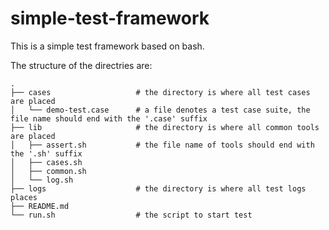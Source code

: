 # simple-test-framework

This is a simple test framework based on bash. 

The structure of the directries are:

```
.
├── cases                   # the directory is where all test cases are placed
│   └── demo-test.case      # a file denotes a test case suite, the file name should end with the '.case' suffix
├── lib                     # the directory is where all common tools are placed
│   ├── assert.sh           # the file name of tools should end with the '.sh' suffix
│   ├── cases.sh
│   ├── common.sh
│   └── log.sh
├── logs                    # the directory is where all test logs places
├── README.md
└── run.sh                  # the script to start test
```
